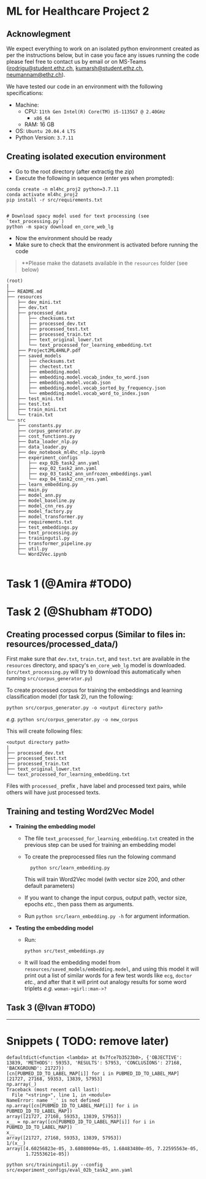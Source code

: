 # ML for Healthcare Project 2

## Acknowlegment
We expect everything to work on an isolated python environment created 
as per the instructions below, but in case you face any issues running
the code please feel free to contact us by email or on MS-Teams 
(irodrigu@student.ethz.ch, kumarsh@student.ethz.ch, neumannam@ethz.ch).

We have tested our code in an environment with the following specifications:
- Machine:
    - CPU: `11th Gen Intel(R) Core(TM) i5-1135G7 @ 2.40GHz`
        - `x86_64 ` 
    - RAM: 16 GB
- OS: `Ubuntu 20.04.4 LTS`
- Python Version: `3.7.11`
## Creating isolated execution environment
- Go to the root directory (after extractig the zip)
- Execute the following in sequence (enter yes when prompted):
```
conda create -n ml4hc_proj2 python=3.7.11
conda activate ml4hc_proj2
pip install -r src/requirements.txt 


# Download spacy model used for text processing (see `text_processing.py`)
python -m spacy download en_core_web_lg
```
- Now the environment should be ready
- Make sure to check that the environment is activated before running the code


> **Please make the datasets available in the `resources` folder (see below)
```
(root)
|
├── README.md
├── resources
│   ├── dev_mini.txt
│   ├── dev.txt
│   ├── processed_data
│   │   ├── checksums.txt
│   │   ├── processed_dev.txt
│   │   ├── processed_test.txt
│   │   ├── processed_train.txt
│   │   ├── text_original_lower.txt
│   │   └── text_processed_for_learning_embedding.txt
│   ├── Project2ML4HNLP.pdf
│   ├── saved_models
│   │   ├── checksums.txt
│   │   ├── chectest.txt
│   │   ├── embedding.model
│   │   ├── embedding.model.vocab_index_to_word.json
│   │   ├── embedding.model.vocab.json
│   │   ├── embedding.model.vocab_sorted_by_frequency.json
│   │   └── embedding.model.vocab_word_to_index.json
│   ├── test_mini.txt
│   ├── test.txt
│   ├── train_mini.txt
│   └── train.txt
└── src
    ├── constants.py
    ├── corpus_generator.py
    ├── cost_functions.py
    ├── Data_loader_nlp.py
    ├── data_loader.py
    ├── dev_notebook_ml4hc_nlp.ipynb
    ├── experiment_configs
    │   ├── exp_02b_task2_ann.yaml
    │   ├── exp_02_task2_ann.yaml
    │   ├── exp_03_task2_ann_unfrozen_embeddings.yaml
    │   └── exp_04_task2_cnn_res.yaml
    ├── learn_embedding.py
    ├── main.py
    ├── model_ann.py
    ├── model_baseline.py
    ├── model_cnn_res.py
    ├── model_factory.py
    ├── model_transformer.py
    ├── requirements.txt
    ├── test_embeddings.py
    ├── text_processing.py
    ├── trainingutil.py
    ├── transformer_pipeline.py
    ├── util.py
    └── Word2Vec.ipynb


```


# Task 1 (@Amira #TODO)


# Task 2 (@Shubham #TODO)


## Creating processed corpus (Similar to files in: resources/processed_data/)

First make sure that `dev.txt`, `train.txt`, and `test.txt` are available in 
the `resources` directory, and spacy's `en_core_web_lg` model is downloaded.
(`src/text_processing.py` will try to download this automatically when running
 `src/corpus_generator.py`)

  
To create processed corpus for training the embeddings and learning classification
model (for task 2), run the following:
```
python src/corpus_generator.py -o <output directory path>
```
_e.g._ `python src/corpus_generator.py -o new_corpus`

This will create following files:
```
<output directory path>
|
├── processed_dev.txt
├── processed_test.txt
├── processed_train.txt
├── text_original_lower.txt
└── text_processed_for_learning_embedding.txt
```

Files with `processed_` prefix , have label and processed text pairs, while others will have just processed texts.

## Training and testing Word2Vec Model

- **Training the embedding model**

  - The file `text_processed_for_learning_embedding.txt` created in the previous step can be used for training an embedding model

  - To create the preprocessed files run the folowing command
    ```
      python src/learn_embedding.py
    ```
    This will train Word2Vec model (with vector size 200, and other default parameters)
  - If you want to change the input corpus, output path, vector size, epochs _etc._, then pass them as arguments.
  - Run `python src/learn_embedding.py -h` for argument information.


- **Testing the embedding model**
  - Run:
    ```
    python src/test_embeddings.py
    ```
  - It will load the embedding model from `resources/saved_models/embedding.model`, and using this model it will print out a list of similar words for a few test words like `ecg`, `doctor` _etc._, and after that it will print out analogy results for some word triplets _e.g._ `woman->girl::man->?`





## Task 3 (@Ivan #TODO)





----

# Snippets ( TODO: remove later)
```
defaultdict(<function <lambda> at 0x7fce7b3523b0>, {'OBJECTIVE': 13839, 'METHODS': 59353, 'RESULTS': 57953, 'CONCLUSIONS': 27168, 'BACKGROUND': 21727})
[cn[PUBMED_ID_TO_LABEL_MAP[i]] for i in PUBMED_ID_TO_LABEL_MAP]
[21727, 27168, 59353, 13839, 57953]
np.array(_)
Traceback (most recent call last):
  File "<string>", line 1, in <module>
NameError: name '_' is not defined
np.array([cn[PUBMED_ID_TO_LABEL_MAP[i]] for i in PUBMED_ID_TO_LABEL_MAP])
array([21727, 27168, 59353, 13839, 57953])
x__ = np.array([cn[PUBMED_ID_TO_LABEL_MAP[i]] for i in PUBMED_ID_TO_LABEL_MAP])
x__
array([21727, 27168, 59353, 13839, 57953])
1/(x__)
array([4.60256823e-05, 3.68080094e-05, 1.68483480e-05, 7.22595563e-05,
       1.72553621e-05])
```

```
python src/trainingutil.py --config src/experiment_configs/eval_02b_task2_ann.yaml
```